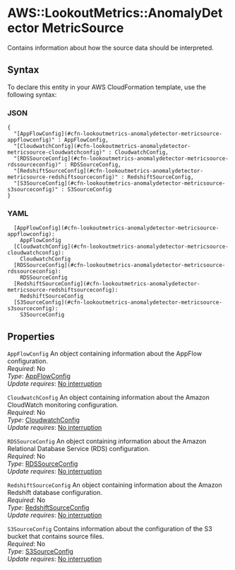 # AWS::LookoutMetrics::AnomalyDetector MetricSource<a name="aws-properties-lookoutmetrics-anomalydetector-metricsource"></a>

Contains information about how the source data should be interpreted\.

## Syntax<a name="aws-properties-lookoutmetrics-anomalydetector-metricsource-syntax"></a>

To declare this entity in your AWS CloudFormation template, use the following syntax:

### JSON<a name="aws-properties-lookoutmetrics-anomalydetector-metricsource-syntax.json"></a>

```
{
  "[AppFlowConfig](#cfn-lookoutmetrics-anomalydetector-metricsource-appflowconfig)" : AppFlowConfig,
  "[CloudwatchConfig](#cfn-lookoutmetrics-anomalydetector-metricsource-cloudwatchconfig)" : CloudwatchConfig,
  "[RDSSourceConfig](#cfn-lookoutmetrics-anomalydetector-metricsource-rdssourceconfig)" : RDSSourceConfig,
  "[RedshiftSourceConfig](#cfn-lookoutmetrics-anomalydetector-metricsource-redshiftsourceconfig)" : RedshiftSourceConfig,
  "[S3SourceConfig](#cfn-lookoutmetrics-anomalydetector-metricsource-s3sourceconfig)" : S3SourceConfig
}
```

### YAML<a name="aws-properties-lookoutmetrics-anomalydetector-metricsource-syntax.yaml"></a>

```
  [AppFlowConfig](#cfn-lookoutmetrics-anomalydetector-metricsource-appflowconfig): 
    AppFlowConfig
  [CloudwatchConfig](#cfn-lookoutmetrics-anomalydetector-metricsource-cloudwatchconfig): 
    CloudwatchConfig
  [RDSSourceConfig](#cfn-lookoutmetrics-anomalydetector-metricsource-rdssourceconfig): 
    RDSSourceConfig
  [RedshiftSourceConfig](#cfn-lookoutmetrics-anomalydetector-metricsource-redshiftsourceconfig): 
    RedshiftSourceConfig
  [S3SourceConfig](#cfn-lookoutmetrics-anomalydetector-metricsource-s3sourceconfig): 
    S3SourceConfig
```

## Properties<a name="aws-properties-lookoutmetrics-anomalydetector-metricsource-properties"></a>

`AppFlowConfig`  <a name="cfn-lookoutmetrics-anomalydetector-metricsource-appflowconfig"></a>
An object containing information about the AppFlow configuration\.  
*Required*: No  
*Type*: [AppFlowConfig](aws-properties-lookoutmetrics-anomalydetector-appflowconfig.md)  
*Update requires*: [No interruption](https://docs.aws.amazon.com/AWSCloudFormation/latest/UserGuide/using-cfn-updating-stacks-update-behaviors.html#update-no-interrupt)

`CloudwatchConfig`  <a name="cfn-lookoutmetrics-anomalydetector-metricsource-cloudwatchconfig"></a>
An object containing information about the Amazon CloudWatch monitoring configuration\.  
*Required*: No  
*Type*: [CloudwatchConfig](aws-properties-lookoutmetrics-anomalydetector-cloudwatchconfig.md)  
*Update requires*: [No interruption](https://docs.aws.amazon.com/AWSCloudFormation/latest/UserGuide/using-cfn-updating-stacks-update-behaviors.html#update-no-interrupt)

`RDSSourceConfig`  <a name="cfn-lookoutmetrics-anomalydetector-metricsource-rdssourceconfig"></a>
An object containing information about the Amazon Relational Database Service \(RDS\) configuration\.  
*Required*: No  
*Type*: [RDSSourceConfig](aws-properties-lookoutmetrics-anomalydetector-rdssourceconfig.md)  
*Update requires*: [No interruption](https://docs.aws.amazon.com/AWSCloudFormation/latest/UserGuide/using-cfn-updating-stacks-update-behaviors.html#update-no-interrupt)

`RedshiftSourceConfig`  <a name="cfn-lookoutmetrics-anomalydetector-metricsource-redshiftsourceconfig"></a>
An object containing information about the Amazon Redshift database configuration\.  
*Required*: No  
*Type*: [RedshiftSourceConfig](aws-properties-lookoutmetrics-anomalydetector-redshiftsourceconfig.md)  
*Update requires*: [No interruption](https://docs.aws.amazon.com/AWSCloudFormation/latest/UserGuide/using-cfn-updating-stacks-update-behaviors.html#update-no-interrupt)

`S3SourceConfig`  <a name="cfn-lookoutmetrics-anomalydetector-metricsource-s3sourceconfig"></a>
Contains information about the configuration of the S3 bucket that contains source files\.  
*Required*: No  
*Type*: [S3SourceConfig](aws-properties-lookoutmetrics-anomalydetector-s3sourceconfig.md)  
*Update requires*: [No interruption](https://docs.aws.amazon.com/AWSCloudFormation/latest/UserGuide/using-cfn-updating-stacks-update-behaviors.html#update-no-interrupt)